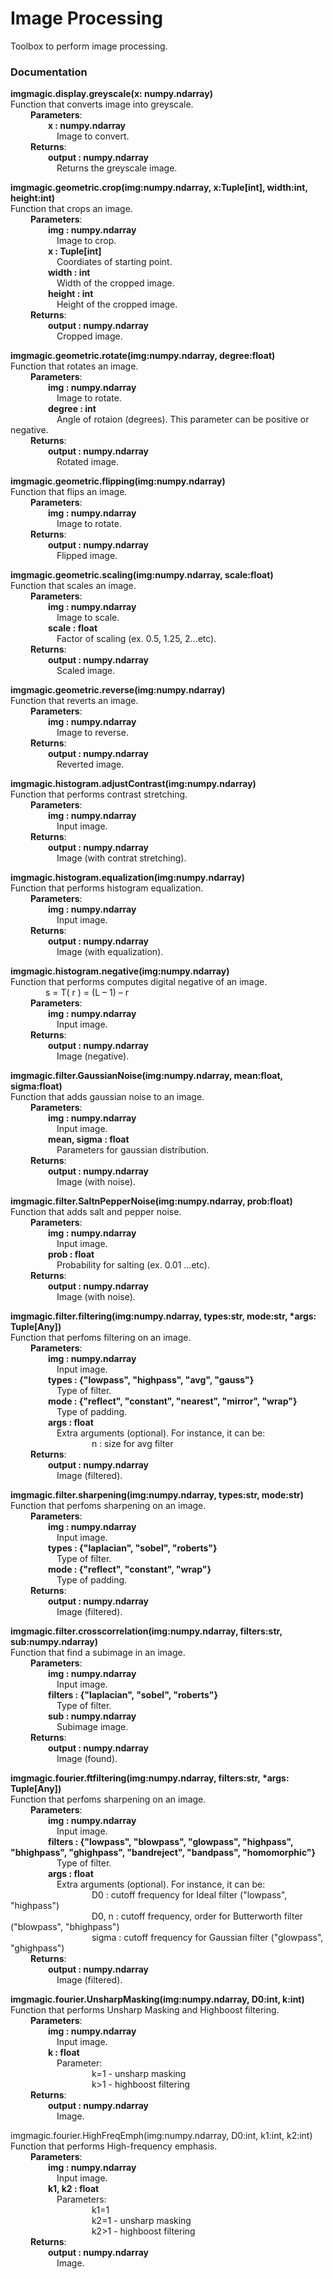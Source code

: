 # Image Processing
Toolbox to perform image processing.

### Documentation

**imgmagic.display.greyscale(x: numpy.ndarray)**<br />
Function that converts image into greyscale.<br />
&emsp;&emsp; **Parameters**:<br />
&emsp;&emsp;&emsp;&emsp; **x : numpy.ndarray**<br />
&emsp;&emsp;&emsp;&emsp;&emsp; Image to convert.<br />
&emsp;&emsp; **Returns**:<br />
&emsp;&emsp;&emsp;&emsp; **output : numpy.ndarray**<br />
&emsp;&emsp;&emsp;&emsp;&emsp; Returns the greyscale image.<br />


**imgmagic.geometric.crop(img:numpy.ndarray, x:Tuple[int], width:int, height:int)**<br />
 Function that crops an image.<br />
&emsp;&emsp; **Parameters**:<br />
&emsp;&emsp;&emsp;&emsp; **img : numpy.ndarray**<br />
&emsp;&emsp;&emsp;&emsp;&emsp; Image to crop.<br />
&emsp;&emsp;&emsp;&emsp; **x : Tuple[int]**<br />
&emsp;&emsp;&emsp;&emsp;&emsp; Coordiates of starting point.<br />
&emsp;&emsp;&emsp;&emsp; **width : int**<br />
&emsp;&emsp;&emsp;&emsp;&emsp; Width of the cropped image.<br />
&emsp;&emsp;&emsp;&emsp; **height : int**<br />
&emsp;&emsp;&emsp;&emsp;&emsp; Height of the cropped image.<br />
&emsp;&emsp; **Returns**:<br />
&emsp;&emsp;&emsp;&emsp; **output : numpy.ndarray**<br />
&emsp;&emsp;&emsp;&emsp;&emsp; Cropped image.<br />

    
**imgmagic.geometric.rotate(img:numpy.ndarray, degree:float)**<br />
Function that rotates an image.<br />
&emsp;&emsp; **Parameters**:<br />
&emsp;&emsp;&emsp;&emsp; **img : numpy.ndarray**<br />
&emsp;&emsp;&emsp;&emsp;&emsp; Image to rotate.<br />
&emsp;&emsp;&emsp;&emsp; **degree : int**<br />
&emsp;&emsp;&emsp;&emsp;&emsp; Angle of rotaion (degrees). This parameter can be positive or negative.<br />
&emsp;&emsp; **Returns**:<br />
&emsp;&emsp;&emsp;&emsp; **output : numpy.ndarray**<br />
&emsp;&emsp;&emsp;&emsp;&emsp; Rotated image.<br />

**imgmagic.geometric.flipping(img:numpy.ndarray)**<br />
Function that flips an image.<br />
&emsp;&emsp; **Parameters**:<br />
&emsp;&emsp;&emsp;&emsp; **img : numpy.ndarray**<br />
&emsp;&emsp;&emsp;&emsp;&emsp; Image to rotate.<br />
&emsp;&emsp; **Returns**:<br />
&emsp;&emsp;&emsp;&emsp; **output : numpy.ndarray**<br />
&emsp;&emsp;&emsp;&emsp;&emsp; Flipped image.<br />

**imgmagic.geometric.scaling(img:numpy.ndarray, scale:float)**<br />
Function that scales an image.<br />
&emsp;&emsp; **Parameters**:<br />
&emsp;&emsp;&emsp;&emsp; **img : numpy.ndarray**<br />
&emsp;&emsp;&emsp;&emsp;&emsp; Image to scale.<br />
&emsp;&emsp;&emsp;&emsp; **scale : float**<br />
&emsp;&emsp;&emsp;&emsp;&emsp; Factor of scaling (ex. 0.5, 1.25, 2...etc).<br />
&emsp;&emsp; **Returns**:<br />
&emsp;&emsp;&emsp;&emsp; **output : numpy.ndarray**<br />
&emsp;&emsp;&emsp;&emsp;&emsp; Scaled image.<br />


**imgmagic.geometric.reverse(img:numpy.ndarray)**<br />
Function that reverts an image.<br />
&emsp;&emsp; **Parameters**:<br />
&emsp;&emsp;&emsp;&emsp; **img : numpy.ndarray**<br />
&emsp;&emsp;&emsp;&emsp;&emsp; Image to reverse.<br />
&emsp;&emsp; **Returns**:<br />
&emsp;&emsp;&emsp;&emsp; **output : numpy.ndarray**<br />
&emsp;&emsp;&emsp;&emsp;&emsp; Reverted image.<br />

**imgmagic.histogram.adjustContrast(img:numpy.ndarray)**<br />
Function that performs contrast stretching.<br />
&emsp;&emsp; **Parameters**:<br />
&emsp;&emsp;&emsp;&emsp; **img : numpy.ndarray**<br />
&emsp;&emsp;&emsp;&emsp;&emsp; Input image.<br />
&emsp;&emsp; **Returns**:<br />
&emsp;&emsp;&emsp;&emsp; **output : numpy.ndarray**<br />
&emsp;&emsp;&emsp;&emsp;&emsp; Image (with contrat stretching).<br />

**imgmagic.histogram.equalization(img:numpy.ndarray)**<br />
Function that performs histogram equalization.<br />
&emsp;&emsp; **Parameters**:<br />
&emsp;&emsp;&emsp;&emsp; **img : numpy.ndarray**<br />
&emsp;&emsp;&emsp;&emsp;&emsp; Input image.<br />
&emsp;&emsp; **Returns**:<br />
&emsp;&emsp;&emsp;&emsp; **output : numpy.ndarray**<br />
&emsp;&emsp;&emsp;&emsp;&emsp; Image (with equalization).<br />

**imgmagic.histogram.negative(img:numpy.ndarray)**<br />
Function that performs computes digital negative of an image.<br />
&emsp;&emsp;&emsp;&emsp;s = T( r ) = (L – 1) – r<br />
&emsp;&emsp; **Parameters**:<br />
&emsp;&emsp;&emsp;&emsp; **img : numpy.ndarray**<br />
&emsp;&emsp;&emsp;&emsp;&emsp; Input image.<br />
&emsp;&emsp; **Returns**:<br />
&emsp;&emsp;&emsp;&emsp; **output : numpy.ndarray**<br />
&emsp;&emsp;&emsp;&emsp;&emsp; Image (negative).<br />

**imgmagic.filter.GaussianNoise(img:numpy.ndarray, mean:float, sigma:float)**<br />
Function that adds gaussian noise to an image.<br />
&emsp;&emsp; **Parameters**:<br />
&emsp;&emsp;&emsp;&emsp; **img : numpy.ndarray**<br />
&emsp;&emsp;&emsp;&emsp;&emsp; Input image.<br />
&emsp;&emsp;&emsp;&emsp; **mean, sigma : float**<br />
&emsp;&emsp;&emsp;&emsp;&emsp; Parameters for gaussian distribution.<br />
&emsp;&emsp; **Returns**:<br />
&emsp;&emsp;&emsp;&emsp; **output : numpy.ndarray**<br />
&emsp;&emsp;&emsp;&emsp;&emsp; Image (with noise).<br />


**imgmagic.filter.SaltnPepperNoise(img:numpy.ndarray, prob:float)**<br />
Function that adds salt and pepper noise.<br />
&emsp;&emsp; **Parameters**:<br />
&emsp;&emsp;&emsp;&emsp; **img : numpy.ndarray**<br />
&emsp;&emsp;&emsp;&emsp;&emsp; Input image.<br />
&emsp;&emsp;&emsp;&emsp; **prob : float**<br />
&emsp;&emsp;&emsp;&emsp;&emsp; Probability for salting (ex. 0.01 ...etc).<br />
&emsp;&emsp; **Returns**:<br />
&emsp;&emsp;&emsp;&emsp; **output : numpy.ndarray**<br />
&emsp;&emsp;&emsp;&emsp;&emsp; Image (with noise).<br />

**imgmagic.filter.filtering(img:numpy.ndarray, types:str, mode:str, *args: Tuple[Any])**<br />
Function that perfoms filtering on an image.<br />
&emsp;&emsp; **Parameters**:<br />
&emsp;&emsp;&emsp;&emsp; **img : numpy.ndarray**<br />
&emsp;&emsp;&emsp;&emsp;&emsp; Input image.<br />
&emsp;&emsp;&emsp;&emsp; **types : {"lowpass", "highpass", "avg", "gauss"}**<br />
&emsp;&emsp;&emsp;&emsp;&emsp; Type of filter.<br />
&emsp;&emsp;&emsp;&emsp; **mode : {"reflect", "constant", "nearest", "mirror", "wrap"}**<br />
&emsp;&emsp;&emsp;&emsp;&emsp; Type of padding.<br />
&emsp;&emsp;&emsp;&emsp; **args : float**<br />
&emsp;&emsp;&emsp;&emsp;&emsp; Extra arguments (optional). For instance, it can be:<br />
&emsp;&emsp;&emsp;&emsp;&emsp;&emsp;&emsp;&emsp;&emsp;  n : size for avg filter<br />
&emsp;&emsp; **Returns**:<br />
&emsp;&emsp;&emsp;&emsp; **output : numpy.ndarray**<br />
&emsp;&emsp;&emsp;&emsp;&emsp; Image (filtered).<br />


**imgmagic.filter.sharpening(img:numpy.ndarray, types:str, mode:str)**<br />
Function that perfoms sharpening on an image.<br />
&emsp;&emsp; **Parameters**:<br />
&emsp;&emsp;&emsp;&emsp; **img : numpy.ndarray**<br />
&emsp;&emsp;&emsp;&emsp;&emsp; Input image.<br />
&emsp;&emsp;&emsp;&emsp; **types : {"laplacian", "sobel", "roberts"}**<br />
&emsp;&emsp;&emsp;&emsp;&emsp; Type of filter.<br />
&emsp;&emsp;&emsp;&emsp; **mode : {"reflect", "constant", "wrap"}**<br />
&emsp;&emsp;&emsp;&emsp;&emsp; Type of padding.<br />
&emsp;&emsp; **Returns**:<br />
&emsp;&emsp;&emsp;&emsp; **output : numpy.ndarray**<br />
&emsp;&emsp;&emsp;&emsp;&emsp; Image (filtered).<br />

**imgmagic.filter.crosscorrelation(img:numpy.ndarray, filters:str, sub:numpy.ndarray)**<br />
Function that find a subimage in an image.<br />
&emsp;&emsp; **Parameters**:<br />
&emsp;&emsp;&emsp;&emsp; **img : numpy.ndarray**<br />
&emsp;&emsp;&emsp;&emsp;&emsp; Input image.<br />
&emsp;&emsp;&emsp;&emsp; **filters : {"laplacian", "sobel", "roberts"}**<br />
&emsp;&emsp;&emsp;&emsp;&emsp; Type of filter.<br />
&emsp;&emsp;&emsp;&emsp; **sub : numpy.ndarray**<br />
&emsp;&emsp;&emsp;&emsp;&emsp; Subimage image.<br />
&emsp;&emsp; **Returns**:<br />
&emsp;&emsp;&emsp;&emsp; **output : numpy.ndarray**<br />
&emsp;&emsp;&emsp;&emsp;&emsp; Image (found).<br />

**imgmagic.fourier.ftfiltering(img:numpy.ndarray, filters:str, *args: Tuple[Any])**<br />
Function that perfoms sharpening on an image.<br />
&emsp;&emsp; **Parameters**:<br />
&emsp;&emsp;&emsp;&emsp; **img : numpy.ndarray**<br />
&emsp;&emsp;&emsp;&emsp;&emsp; Input image.<br />
&emsp;&emsp;&emsp;&emsp; **filters : {"lowpass", "blowpass", "glowpass", "highpass", "bhighpass", "ghighpass", "bandreject", "bandpass", "homomorphic"}**<br />
&emsp;&emsp;&emsp;&emsp;&emsp; Type of filter.<br />
&emsp;&emsp;&emsp;&emsp; **args : float**<br />
&emsp;&emsp;&emsp;&emsp;&emsp; Extra arguments (optional). For instance, it can be:<br />
&emsp;&emsp;&emsp;&emsp;&emsp;&emsp;&emsp;&emsp;&emsp;  D0 : cutoff frequency for Ideal filter ("lowpass", "highpass")<br />
&emsp;&emsp;&emsp;&emsp;&emsp;&emsp;&emsp;&emsp;&emsp;  D0, n : cutoff frequency, order for Butterworth filter ("blowpass", "bhighpass")<br />
&emsp;&emsp;&emsp;&emsp;&emsp;&emsp;&emsp;&emsp;&emsp; sigma : cutoff frequency for Gaussian filter ("glowpass", "ghighpass")<br />
&emsp;&emsp; **Returns**:<br />
&emsp;&emsp;&emsp;&emsp; **output : numpy.ndarray**<br />
&emsp;&emsp;&emsp;&emsp;&emsp; Image (filtered).<br />


**imgmagic.fourier.UnsharpMasking(img:numpy.ndarray, D0:int, k:int)**<br />
Function that performs Unsharp Masking and Highboost filtering.<br />
&emsp;&emsp; **Parameters**:<br />
&emsp;&emsp;&emsp;&emsp; **img : numpy.ndarray**<br />
&emsp;&emsp;&emsp;&emsp;&emsp; Input image.<br />
&emsp;&emsp;&emsp;&emsp; **k : float**<br />
&emsp;&emsp;&emsp;&emsp;&emsp; Parameter:<br />
&emsp;&emsp;&emsp;&emsp;&emsp;&emsp;&emsp;&emsp;&emsp; k=1 - unsharp masking<br />
&emsp;&emsp;&emsp;&emsp;&emsp;&emsp;&emsp;&emsp;&emsp; k>1 - highboost filtering<br />
&emsp;&emsp; **Returns**:<br />
&emsp;&emsp;&emsp;&emsp; **output : numpy.ndarray**<br />
&emsp;&emsp;&emsp;&emsp;&emsp; Image.<br />


imgmagic.fourier.HighFreqEmph(img:numpy.ndarray, D0:int, k1:int, k2:int)<br />
Function that performs High-frequency emphasis.<br />
&emsp;&emsp; **Parameters**:<br />
&emsp;&emsp;&emsp;&emsp; **img : numpy.ndarray**<br />
&emsp;&emsp;&emsp;&emsp;&emsp; Input image.<br />
&emsp;&emsp;&emsp;&emsp; **k1, k2 : float**<br />
&emsp;&emsp;&emsp;&emsp;&emsp; Parameters:<br />
&emsp;&emsp;&emsp;&emsp;&emsp;&emsp;&emsp;&emsp;&emsp; k1=1<br />
&emsp;&emsp;&emsp;&emsp;&emsp;&emsp;&emsp;&emsp;&emsp; k2=1 - unsharp masking<br />
&emsp;&emsp;&emsp;&emsp;&emsp;&emsp;&emsp;&emsp;&emsp; k2>1  - highboost filtering<br />
&emsp;&emsp; **Returns**:<br />
&emsp;&emsp;&emsp;&emsp; **output : numpy.ndarray**<br />
&emsp;&emsp;&emsp;&emsp;&emsp; Image.<br />





